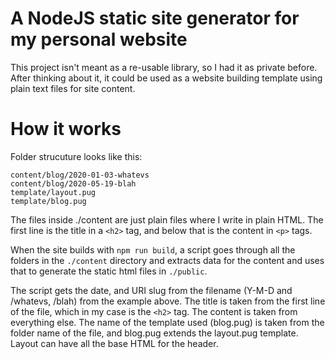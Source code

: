 # A NodeJS static site generator for my personal website
This project isn't meant as a re-usable library, so I had it as private before. After thinking about it, it could be used as a website building template using plain text files for site content.

# How it works
Folder strucuture looks like this:

```
content/blog/2020-01-03-whatevs
content/blog/2020-05-19-blah
template/layout.pug
template/blog.pug
```

The files inside ./content are just plain files where I write in plain HTML. The first line is the title in a `<h2>` tag, and below that is the content in `<p>` tags.

When the site builds with `npm run build`, a script goes through all the folders in the `./content` directory and extracts data for the content and uses that to generate the static html files in `./public`.

The script gets the date, and URI slug from the filename (Y-M-D and /whatevs, /blah) from the example above. The title is taken from the first line of the file, which in my case is the `<h2>` tag. The content is taken from everything else. The name of the template used (blog.pug) is taken from the folder name of the file, and blog.pug extends the layout.pug template. Layout can have all the base HTML for the header.
